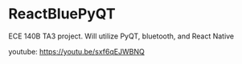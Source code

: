 # ReactBluePyQT
ECE 140B TA3 project. Will utilize PyQT, bluetooth, and React Native


youtube: 
https://youtu.be/sxf6qEJWBNQ